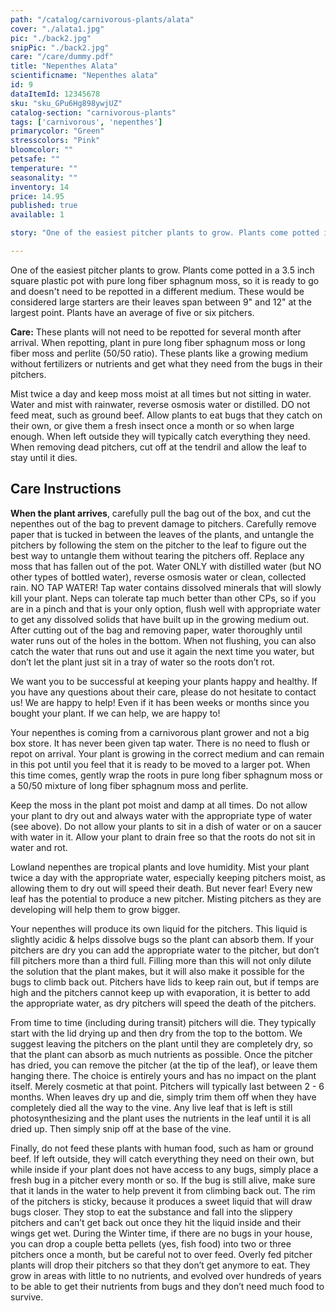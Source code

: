 ```yaml
---
path: "/catalog/carnivorous-plants/alata"
cover: "./alata1.jpg"
pic: "./back2.jpg"
snipPic: "./back2.jpg"
care: "/care/dummy.pdf"
title: "Nepenthes Alata"
scientificname: "Nepenthes alata"
id: 9 
dataItemId: 12345678
sku: "sku_GPu6Hg898ywjUZ"
catalog-section: "carnivorous-plants"
tags: ['carnivorous', 'nepenthes']
primarycolor: "Green"
stresscolors: "Pink"
bloomcolor: ""
petsafe: ""
temperature: ""
seasonality: ""
inventory: 14
price: 14.95
published: true
available: 1

story: "One of the easiest pitcher plants to grow. Plants come potted in a 3.5 inch square plastic pot with pure long fiber sphagnum moss, so it is ready to go and doesn't need to be repotted in a different medium. These would be considered large starters are their leaves span between 9 inches and 12 inches at the largest point. Plants have an average of five or six pitchers."

---
```

One of the easiest pitcher plants to grow. Plants come potted in a 3.5 inch square plastic pot with pure long fiber sphagnum moss, so it is ready to go and doesn't need to be repotted in a different medium. These would be considered large starters are their leaves span between 9" and 12" at the largest point. Plants have an average of five or six pitchers.

<strong>Care:</strong> These plants will not need to be repotted for several month after arrival. When repotting, plant in pure long fiber sphagnum moss or long fiber moss and perlite (50/50 ratio). These plants like a growing medium without fertilizers or nutrients and get what they need from the bugs in their pitchers.

Mist twice a day and keep moss moist at all times but not sitting in water. Water and mist with rainwater, reverse osmosis water or distilled. DO not feed meat, such as ground beef. Allow plants to eat bugs that they catch on their own, or give them a fresh insect once a month or so when large enough. When left outside they will typically catch everything they need. When removing dead pitchers, cut off at the tendril and allow the leaf to stay until it dies.



## Care Instructions

<strong>When the plant arrives</strong>, carefully pull the bag out of the box, and cut the nepenthes out of the bag to prevent damage to pitchers. Carefully remove paper that is tucked in between the leaves of the plants, and untangle the pitchers by following the stem on the pitcher to the leaf to figure out the best way to untangle them without tearing the pitchers off. Replace any moss that has fallen out of the pot. Water ONLY with distilled water (but NO other types of bottled water), reverse osmosis water or clean, collected rain. NO TAP WATER! Tap water contains dissolved minerals that will slowly kill your plant. Neps can tolerate tap much better than other CPs, so if you are in a pinch and that is your only option, flush well with appropriate water to get any dissolved solids that have built up in the growing medium out. After cutting out of the bag and removing paper, water thoroughly until water runs out of the holes in the bottom. When not flushing, you can also catch the water that runs out and use it again the next time you water, but don’t let the plant just sit in a tray of water so the roots don’t rot. 

We want you to be successful at keeping your plants happy and healthy. If you have any questions about their care, please do not hesitate to contact us! We are happy to help! Even if it has been weeks or months since you bought your plant. If we can help, we are happy to!

Your nepenthes is coming from a carnivorous plant grower and not a big box store. It has never been given tap water. There is no need to flush or repot on arrival. Your plant is growing in the correct medium and can remain in this pot until you feel that it is ready to be moved to a larger pot. When this time comes, gently wrap the roots in pure long fiber sphagnum moss or a 50/50 mixture of long fiber sphagnum moss and perlite. 

Keep the moss in the plant pot moist and damp at all times. Do not allow your plant to dry out and always water with the appropriate type of water (see above). Do not allow your plants to sit in a dish of water or on a saucer with water in it. Allow your plant to drain free so that the roots do not sit in water and rot. 

Lowland nepenthes are tropical plants and love humidity. Mist your plant twice a day with the appropriate water, especially keeping pitchers moist, as allowing them to dry out will speed their death. But never fear! Every new leaf has the potential to produce a new pitcher. Misting pitchers as they are developing will help them to grow bigger. 

Your nepenthes will produce its own liquid for the pitchers. This liquid is slightly acidic & helps dissolve bugs so the plant can absorb them. If your pitchers are dry you can add the appropriate water to the pitcher, but don’t fill pitchers more than a third full. Filling more than this will not only dilute the solution that the plant makes, but it will also make it possible for the bugs to climb back out. Pitchers have lids to keep rain out, but if temps are high and the pitchers cannot keep up with evaporation, it is better to add the appropriate water, as dry pitchers will speed the death of the pitchers. 

From time to time (including during transit) pitchers will die. They typically start with the lid drying up and then dry from the top to the bottom. We suggest leaving the pitchers on the plant until they are completely dry, so that the plant can absorb as much nutrients as possible. Once the pitcher has dried, you can remove the pitcher (at the tip of the leaf), or leave them hanging there. The choice is entirely yours and has no impact on the plant itself. Merely cosmetic at that point. Pitchers will typically last between 2 - 6 months. When leaves dry up and die, simply trim them off when they have completely died all the way to the vine. Any live leaf that is left is still photosynthesizing and the plant uses the nutrients in the leaf until it is all dried up. Then simply snip off at the base of the vine.

Finally, do not feed these plants with human food, such as ham or ground beef. If left outside, they will catch everything they need on their own, but while inside if your plant does not have access to any bugs, simply place a fresh bug in a pitcher every month or so. If the bug is still alive, make sure that it lands in the water to help prevent it from climbing back out. The rim of the pitchers is sticky, because it produces a sweet liquid that will draw bugs closer. They stop to eat the substance and fall into the slippery pitchers and can’t get back out once they hit the liquid inside and their wings get wet. During the Winter time, if there are no bugs in your house, you can drop a couple betta pellets (yes, fish food) into two or three pitchers once a month, but be careful not to over feed. Overly fed pitcher plants will drop their pitchers so that they don’t get anymore to eat. They grow in areas with little to no nutrients, and evolved over hundreds of years to be able to get their nutrients from bugs and they don’t need much food to survive. 
